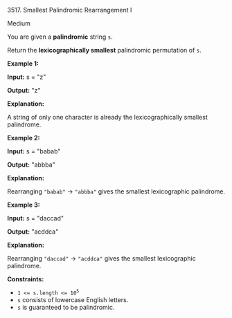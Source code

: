 3517\. Smallest Palindromic Rearrangement I

Medium

You are given a **palindromic** string `s`.

Return the **lexicographically smallest** palindromic permutation of `s`.

**Example 1:**

**Input:** s = "z"

**Output:** "z"

**Explanation:**

A string of only one character is already the lexicographically smallest palindrome.

**Example 2:**

**Input:** s = "babab"

**Output:** "abbba"

**Explanation:**

Rearranging `"babab"` → `"abbba"` gives the smallest lexicographic palindrome.

**Example 3:**

**Input:** s = "daccad"

**Output:** "acddca"

**Explanation:**

Rearranging `"daccad"` → `"acddca"` gives the smallest lexicographic palindrome.

**Constraints:**

*   <code>1 <= s.length <= 10<sup>5</sup></code>
*   `s` consists of lowercase English letters.
*   `s` is guaranteed to be palindromic.